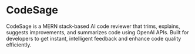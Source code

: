 # CodeSage
CodeSage is a MERN stack-based AI code reviewer that trims, explains, suggests improvements, and summarizes code using OpenAI APIs. Built for developers to get instant, intelligent feedback and enhance code quality efficiently.
